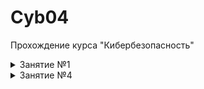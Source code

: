 # **Cyb04**
Прохождение курса "Кибербезопасность"

<details><summary>Занятие №1</summary>

___
> Скачать и установить VirtialBox
___

> [!NOTE]
>В наличие у меня имеется старый и достаточно слабый ноутбук, который может поддерживать только Win 8.1 без ущерба для производительности. Имеется доступ к ВЦОДу со следующими характеристиками: 27 GHz CPU, 25 Gb Memory, 500 Gb Storage. 

Исходя из предпосылок было принято развернуть одну мощную хостовую машину на Win 10, скачать и установить на нее VirtualBox, на базе данной хостовой машины строить инфраструктуру для обучения. 

Характеристики ВМ:
![Характеристики_ВМ](/Lesson_1/%D0%94%D0%97%201.png)

</details>


<details><summary>Занятие №4</summary>

___
> Проработать и изучить модель OSI
___
Была сделана памятка по модели  OSI в которую были добавлены примеры протоколов для каждого уровня, а так же возможные атаки относительно каждого уровня.

![Памятка](/Lesson_4/%D0%94%D0%97%204_1.png)

Текстовый вариант: [Памятка](/Lesson_4/%D0%94%D0%97-4_1.docx)
___
> Расписать из сети 192.168.0.0/25 все подсети с /26 по /30
___

![Подсети](/Lesson_4/%D0%94%D0%97%204_2.png)

Текстовый вариант: [Подсети](/Lesson_4/%D0%94%D0%97%204_2.xlsx)

___
> Конвертировать 3 ip адреса 192.168.100.1, 172.16.0.1, 10.10.10.10 в IPv6
___

![IPv4 to IPv6](/Lesson_4/%D0%94%D0%97%204_3.png)

Текстовый вариант: [IPv4 to IPv6](/Lesson_4/%D0%94%D0%97%204_3.xlsx)

</details>
